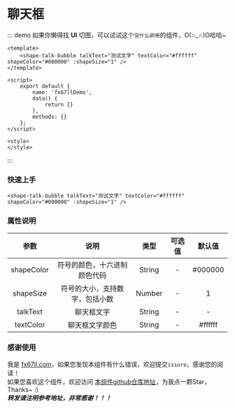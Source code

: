 # 聊天框

::: demo​ 如果你懒得找 **UI** 切图，可以试试这个`没什么卵用`的组件，O(∩_∩)O哈哈~
```vue
<template>
	<shape-talk-bubble talkText="测试文字" textColor="#ffffff" shapeColor="#000000" :shapeSize="1" />
</template>

<script>
	export default {
		name: 'fx67llDemo',
		data() {
			return {}
		},
		methods: {}
	};
</script>

<style>
</style>
```
:::

### 快速上手
```Vue
<shape-talk-bubble talkText="测试文字" textColor="#ffffff" shapeColor="#000000" :shapeSize="1" />
```

### 属性说明
|  参数   | 说明  |  类型  |  可选值  |  默认值  |
|  :----:  |  :----:  |  :----:  |  :----:  |  :----:  |
|  shapeColor  |  符号的颜色，十六进制颜色代码  |  String  |  -  |  #000000  |
|  shapeSize  |  符号的大小，支持数字，包括小数  |  Number  |  -  |  1  |
|  talkText  |  聊天框文字  |  String  |  -  |  -  |
|  textColor  |  聊天框文字颜色  |  String  |  -  |  #ffffff  |

### 感谢使用
我是 [fx67ll.com](https://fx67ll.com)，如果您发现本组件有什么错误，欢迎提交`issure`，感谢您的阅读！  
如果您喜欢这个组件，欢迎访问 [本组件github仓库地址](https://github.com/fx67ll/fx67llVueUI)，为我点一颗Star，Thanks~ :)  
***转发请注明参考地址，非常感谢！！！***